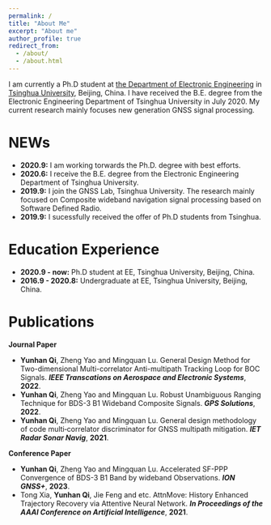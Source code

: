 ```yaml
---
permalink: /
title: "About Me"
excerpt: "About me"
author_profile: true
redirect_from: 
  - /about/
  - /about.html
---
```


I am currently a Ph.D student at [the Department of Electronic Engineering](https://www.tsinghua.edu.cn/publish/eeen/index.html) in [Tsinghua University](https://www.tsinghua.edu.cn/publish/thu2018en/index.html), Beijing, China. I have received the B.E. degree from the Electronic Engineering Department of Tsinghua University in July 2020. My current research mainly focuses new generation GNSS signal processing.


NEWs
======

* **2020.9:** I am working torwards the Ph.D. degree with best efforts.
* **2020.6:** I receive the B.E. degree from the Electronic Engineering Department of Tsinghua University.
* **2019.9:** I join the GNSS Lab, Tsinghua University. The research mainly focused on Composite wideband navigation signal processing based on Software Defined Radio.
* **2019.9:** I sucessfully received the offer of Ph.D students from Tsinghua.

Education Experience
======
* **2020.9 - now:** Ph.D student at EE, Tsinghua University, Beijing, China.
* **2016.9 - 2020.8:** Undergraduate at EE, Tsinghua University, Beijing, China.

Publications
======
**Journal Paper**
* **Yunhan Qi**, Zheng Yao and Mingquan Lu. General Design Method for Two-dimensional Multi-correlator Anti-multipath Tracking Loop for BOC Signals. ***IEEE Transcations on Aerospace and Electronic Systems***, **2022**.
* **Yunhan Qi**, Zheng Yao and Mingquan Lu. Robust Unambiguous Ranging Technique for BDS-3 B1 Wideband Composite Signals. ***GPS Solutions***, **2022**.
* **Yunhan Qi**, Zheng Yao and Mingquan Lu. General design methodology of code multi‐correlator discriminator for GNSS multipath mitigation. ***IET Radar Sonar Navig***, **2021**.

**Conference Paper**
* **Yunhan Qi**, Zheng Yao and Mingquan Lu. Accelerated SF-PPP Convergence of BDS-3 B1 Band by wideband Observations. ***ION GNSS+***, **2023**.
* Tong Xia, **Yunhan Qi**, Jie Feng and etc. AttnMove: History Enhanced Trajectory Recovery via Attentive Neural Network. ***In Proceedings of the AAAI Conference on Artificial Intelligence***, **2021**.
